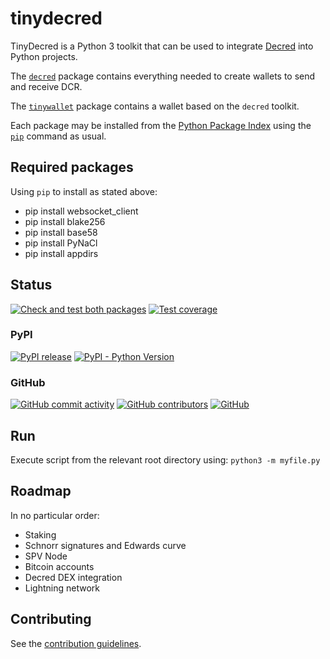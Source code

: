 # tinydecred

TinyDecred is a Python 3 toolkit that can be used to integrate
[Decred](https://decred.org/) into Python projects.

The [`decred`](./decred) package contains everything needed to create wallets
to send and receive DCR.

The [`tinywallet`](./tinywallet) package contains a wallet based on the
`decred` toolkit.

Each package may be installed from the [Python Package Index](https://pypi.org/)
using the [`pip`](https://pip.pypa.io/) command as usual.

## Required packages

Using `pip` to install as stated above:

- pip install websocket_client
- pip install blake256
- pip install base58
- pip install PyNaCl
- pip install appdirs

## Status

[![Check and test both packages](https://github.com/decred/tinydecred/workflows/Check%20and%20test%20both%20packages/badge.svg)](https://github.com/decred/tinydecred/actions)
[![Test coverage](https://img.shields.io/badge/coverage-98%25-green)](./decred/coverage-html.sh)

### PyPI

[![PyPI release](https://img.shields.io/pypi/v/decred)](https://pypi.org/project/decred/)
[![PyPI - Python Version](https://img.shields.io/pypi/pyversions/decred)](https://docs.python.org/3/)

### GitHub

[![GitHub commit activity](https://img.shields.io/github/commit-activity/y/decred/tinydecred)](https://github.com/decred/tinydecred/graphs/commit-activity)
[![GitHub contributors](https://img.shields.io/github/contributors/decred/tinydecred)](https://github.com/decred/tinydecred/graphs/contributors)
[![GitHub](https://img.shields.io/github/license/decred/tinydecred)](./LICENSE)

## Run 

Execute script from the relevant root directory using: `python3 -m myfile.py`

## Roadmap

In no particular order:

- Staking
- Schnorr signatures and Edwards curve
- SPV Node
- Bitcoin accounts
- Decred DEX integration
- Lightning network

## Contributing

See the [contribution guidelines](./CONTRIBUTING.md).
